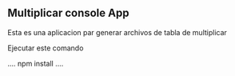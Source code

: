 ## Multiplicar console App

Esta es una aplicacion par generar archivos de tabla de multiplicar

Ejecutar este comando

....
npm install
....